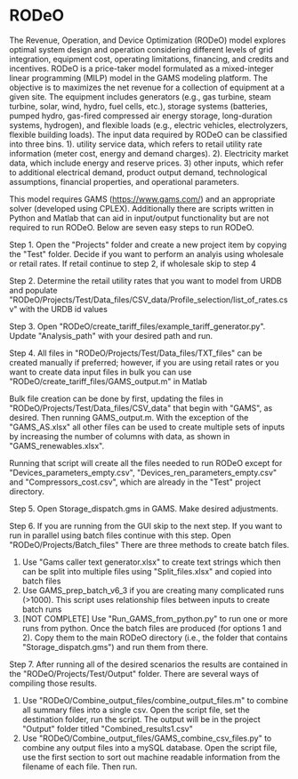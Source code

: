 RODeO
=====
The Revenue, Operation, and Device Optimization (RODeO) model explores optimal system design and operation considering different levels of grid integration, equipment cost, operating limitations, financing, and credits and incentives. RODeO is a price-taker model formulated as a mixed-integer linear programming (MILP) model in the GAMS modeling platform. The objective is to maximizes the net revenue for a collection of equipment at a given site. The equipment includes generators (e.g., gas turbine, steam turbine, solar, wind, hydro, fuel cells, etc.), storage systems (batteries, pumped hydro, gas-fired compressed air energy storage, long-duration systems, hydrogen), and flexible loads (e.g., electric vehicles, electrolyzers, flexible building loads). The input data required by RODeO can be classified into three bins. 1). utility service data, which refers to retail utility rate information (meter cost, energy and demand charges).  2). Electricity market data, which include energy and reserve prices. 3) other inputs, which refer to additional electrical demand, product output demand, technological assumptions, financial properties, and operational parameters. 

This model requires GAMS (https://www.gams.com/) and an appropriate solver (developed using CPLEX). Additionally there are scripts written in Python and Matlab that can aid in input/output functionality but are not required to run RODeO. Below are seven easy steps to run RODeO.


Step 1.
Open the "Projects" folder and create a new project item by copying the "Test" folder.
Decide if you want to perform an analyis using wholesale or retail rates. If retail continue to step 2, if wholesale skip to step 4

Step 2.
Determine the retail utility rates that you want to model from URDB and populate "RODeO/Projects/Test/Data_files/CSV_data/Profile_selection/list_of_rates.csv" with the URDB id values


Step 3. 
Open "RODeO/create_tariff_files/example_tariff_generator.py".
Update "Analysis_path" with your desired path and run.


Step 4.
All files in "RODeO/Projects/Test/Data_files/TXT_files" can be created manually if preferred; however, if you are using retail rates or you want to create data input files in bulk you can use "RODeO/create_tariff_files/GAMS_output.m" in Matlab

Bulk file creation can be done by first, updating the files in "RODeO/Projects/Test/Data_files/CSV_data" that begin with "GAMS", as desired. Then running GAMS_output.m. With the exception of the "GAMS_AS.xlsx" all other files can be used to create multiple sets of inputs by increasing the number of columns with data, as shown in "GAMS_renewables.xlsx".
 
Running that script will create all the files needed to run RODeO except for "Devices_parameters_empty.csv", "Devices_ren_parameters_empty.csv" and "Compressors_cost.csv", which are already in the "Test" project directory. 


Step 5. 
Open Storage_dispatch.gms in GAMS.
Make desired adjustments.


Step 6.
If you are running from the GUI skip to the next step. If you want to run in parallel using batch files continue with this step.
Open "RODeO/Projects/Batch_files"
There are three methods to create batch files. 
1) Use "Gams caller text generator.xlsx" to create text strings which then can be split into multiple files using "Split_files.xlsx" and copied into batch files
2) Use GAMS_prep_batch_v6_3 if you are creating many complicated runs (>1000). This script uses relationship files between inputs to create batch runs
3) [NOT COMPLETE] Use "Run_GAMS_from_python.py" to run one or more runs from python.
Once the batch files are produced (for options 1 and 2). Copy them to the main RODeO directory (i.e., the folder that contains "Storage_dispatch.gms") and run them from there.


Step 7.
After running all of the desired scenarios the results are contained in the "RODeO/Projects/Test/Output" folder.
There are several ways of compiling those results.
1) Use "RODeO/Combine_output_files/combine_output_files.m" to combine all summary files into a single csv.
	Open the script file, set the destination folder, run the script. The output will be in the project "Output" folder titled "Combined_results1.csv"
2) Use "RODeO/Combine_output_files/GAMS_combine_csv_files.py" to combine any output files into a mySQL database. 
	Open the script file, use the first section to sort out machine readable information from the filename of each file. Then run.






